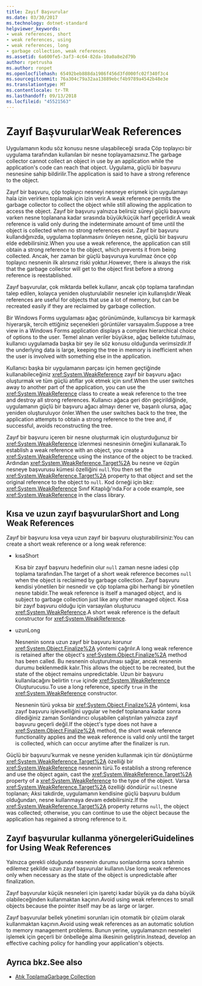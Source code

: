 ```yaml
---
title: Zayıf Başvurular
ms.date: 03/30/2017
ms.technology: dotnet-standard
helpviewer_keywords:
- weak references, short
- weak references, using
- weak references, long
- garbage collection, weak references
ms.assetid: 6a600fe5-3af3-4c64-82da-10a0a8e2d79b
author: rpetrusha
ms.author: ronpet
ms.openlocfilehash: 65492beb888da1986f456d3fd000fc02f340f3c4
ms.sourcegitcommit: 76a304c79a32aa13889ebcf4b9789a4542b48e3e
ms.translationtype: MT
ms.contentlocale: tr-TR
ms.lasthandoff: 09/13/2018
ms.locfileid: "45521563"
---
```

# <a name="weak-references"></a><span data-ttu-id="d10dc-102">Zayıf Başvurular</span><span class="sxs-lookup"><span data-stu-id="d10dc-102">Weak References</span></span>
<span data-ttu-id="d10dc-103">Uygulamanın kodu söz konusu nesne ulaşabileceği sırada Çöp toplayıcı bir uygulama tarafından kullanılan bir nesne toplayamazsınız.</span><span class="sxs-lookup"><span data-stu-id="d10dc-103">The garbage collector cannot collect an object in use by an application while the application's code can reach that object.</span></span> <span data-ttu-id="d10dc-104">Uygulama, güçlü bir başvuru nesnesine sahip bildirilir.</span><span class="sxs-lookup"><span data-stu-id="d10dc-104">The application is said to have a strong reference to the object.</span></span>  
  
 <span data-ttu-id="d10dc-105">Zayıf bir başvuru, çöp toplayıcı nesneyi nesneye erişmek için uygulamayı hala izin verirken toplamak için izin verir.</span><span class="sxs-lookup"><span data-stu-id="d10dc-105">A weak reference permits the garbage collector to collect the object while still allowing the application to access the object.</span></span> <span data-ttu-id="d10dc-106">Zayıf bir başvuru yalnızca belirsiz süreyi güçlü başvuru varken nesne toplanana kadar sırasında büyük/küçük harf geçerlidir.</span><span class="sxs-lookup"><span data-stu-id="d10dc-106">A weak reference is valid only during the indeterminate amount of time until the object is collected when no strong references exist.</span></span> <span data-ttu-id="d10dc-107">Zayıf bir başvuru kullandığınızda, uygulama toplanmasını önleyen nesne, güçlü bir başvuru elde edebilirsiniz.</span><span class="sxs-lookup"><span data-stu-id="d10dc-107">When you use a weak reference, the application can still obtain a strong reference to the object, which prevents it from being collected.</span></span> <span data-ttu-id="d10dc-108">Ancak, her zaman bir güçlü başvuruya kurulmaz önce çöp toplayıcı nesnenin ilk alırsınız riski yoktur.</span><span class="sxs-lookup"><span data-stu-id="d10dc-108">However, there is always the risk that the garbage collector will get to the object first before a strong reference is reestablished.</span></span>  
  
 <span data-ttu-id="d10dc-109">Zayıf başvurular, çok miktarda bellek kullanır, ancak çöp toplama tarafından talep edilen, kolayca yeniden oluşturulabilir nesneler için kullanışlıdır.</span><span class="sxs-lookup"><span data-stu-id="d10dc-109">Weak references are useful for objects that use a lot of memory, but can be recreated easily if they are reclaimed by garbage collection.</span></span>  
  
 <span data-ttu-id="d10dc-110">Bir Windows Forms uygulaması ağaç görünümünde, kullanıcıya bir karmaşık hiyerarşik, tercih ettiğiniz seçenekleri görüntüler varsayalım.</span><span class="sxs-lookup"><span data-stu-id="d10dc-110">Suppose a tree view in a Windows Forms application displays a complex hierarchical choice of options to the user.</span></span> <span data-ttu-id="d10dc-111">Temel alınan veriler büyükse, ağaç bellekte tutulması, kullanıcı uygulamada başka bir şey ile söz konusu olduğunda verimsizdir.</span><span class="sxs-lookup"><span data-stu-id="d10dc-111">If the underlying data is large, keeping the tree in memory is inefficient when the user is involved with something else in the application.</span></span>  
  
 <span data-ttu-id="d10dc-112">Kullanıcı başka bir uygulamanın parçası için hemen geçtiğinde kullanabileceğiniz <xref:System.WeakReference> zayıf bir başvuru ağacı oluşturmak ve tüm güçlü atıflar yok etmek için sınıf.</span><span class="sxs-lookup"><span data-stu-id="d10dc-112">When the user switches away to another part of the application, you can use the <xref:System.WeakReference> class to create a weak reference to the tree and destroy all strong references.</span></span> <span data-ttu-id="d10dc-113">Kullanıcı ağaca geri dön geçirildiğinde, uygulamanın güçlü bir başvuru ağacı almayı dener ve, başarılı olursa, ağaç yeniden oluşturuluyor önler.</span><span class="sxs-lookup"><span data-stu-id="d10dc-113">When the user switches back to the tree, the application attempts to obtain a strong reference to the tree and, if successful, avoids reconstructing the tree.</span></span>  
  
 <span data-ttu-id="d10dc-114">Zayıf bir başvuru içeren bir nesne oluşturmak için oluşturduğunuz bir <xref:System.WeakReference> izlenmesi nesnesinin örneğini kullanarak.</span><span class="sxs-lookup"><span data-stu-id="d10dc-114">To establish a weak reference with an object, you create a <xref:System.WeakReference> using the instance of the object to be tracked.</span></span> <span data-ttu-id="d10dc-115">Ardından <xref:System.WeakReference.Target%2A> bu nesne ve özgün nesneye başvurusu kümesi özelliğini `null`.</span><span class="sxs-lookup"><span data-stu-id="d10dc-115">You then set the <xref:System.WeakReference.Target%2A> property to that object and set the original reference to the object to `null`.</span></span> <span data-ttu-id="d10dc-116">Kod örneği için bkz: <xref:System.WeakReference> Sınıf Kitaplığı'nda.</span><span class="sxs-lookup"><span data-stu-id="d10dc-116">For a code example, see <xref:System.WeakReference> in the class library.</span></span>  
  
## <a name="short-and-long-weak-references"></a><span data-ttu-id="d10dc-117">Kısa ve uzun zayıf başvurular</span><span class="sxs-lookup"><span data-stu-id="d10dc-117">Short and Long Weak References</span></span>  
 <span data-ttu-id="d10dc-118">Zayıf bir başvuru kısa veya uzun zayıf bir başvuru oluşturabilirsiniz:</span><span class="sxs-lookup"><span data-stu-id="d10dc-118">You can create a short weak reference or a long weak reference:</span></span>  
  
-   <span data-ttu-id="d10dc-119">kısa</span><span class="sxs-lookup"><span data-stu-id="d10dc-119">Short</span></span>  
  
     <span data-ttu-id="d10dc-120">Kısa bir zayıf başvuru hedefinin olur `null` zaman nesne iadesi çöp toplama tarafından.</span><span class="sxs-lookup"><span data-stu-id="d10dc-120">The target of a short weak reference becomes `null` when the object is reclaimed by garbage collection.</span></span> <span data-ttu-id="d10dc-121">Zayıf başvuru kendisi yönetilen bir nesnedir ve çöp toplama gibi herhangi bir yönetilen nesne tabidir.</span><span class="sxs-lookup"><span data-stu-id="d10dc-121">The weak reference is itself a managed object, and is subject to garbage collection just like any other managed object.</span></span>  <span data-ttu-id="d10dc-122">Kısa bir zayıf başvuru olduğu için varsayılan oluşturucu <xref:System.WeakReference>.</span><span class="sxs-lookup"><span data-stu-id="d10dc-122">A short weak reference is the default constructor for <xref:System.WeakReference>.</span></span>  
  
-   <span data-ttu-id="d10dc-123">uzun</span><span class="sxs-lookup"><span data-stu-id="d10dc-123">Long</span></span>  
  
     <span data-ttu-id="d10dc-124">Nesnenin sonra uzun zayıf bir başvuru korunur <xref:System.Object.Finalize%2A> yöntemi çağrılır.</span><span class="sxs-lookup"><span data-stu-id="d10dc-124">A long weak reference is retained after the object's <xref:System.Object.Finalize%2A> method has been called.</span></span> <span data-ttu-id="d10dc-125">Bu nesnenin oluşturulması sağlar, ancak nesnenin durumu beklenmedik kalır.</span><span class="sxs-lookup"><span data-stu-id="d10dc-125">This allows the object to be recreated, but the state of the object remains unpredictable.</span></span> <span data-ttu-id="d10dc-126">Uzun bir başvuru kullanılacağını belirtin `true` içinde <xref:System.WeakReference> Oluşturucusu.</span><span class="sxs-lookup"><span data-stu-id="d10dc-126">To use a long reference, specify `true` in the <xref:System.WeakReference> constructor.</span></span>  
  
     <span data-ttu-id="d10dc-127">Nesnenin türü yoksa bir <xref:System.Object.Finalize%2A> yöntemi, kısa zayıf başvuru işlevselliğini uygular ve hedef toplanana kadar sonra dilediğiniz zaman Sonlandırıcı oluşabilen çalıştırılan yalnızca zayıf başvuru geçerli değil.</span><span class="sxs-lookup"><span data-stu-id="d10dc-127">If the object's type does not have a <xref:System.Object.Finalize%2A> method, the short weak reference functionality applies and the weak reference is valid only until the target is collected, which can occur anytime after the finalizer is run.</span></span>  
  
 <span data-ttu-id="d10dc-128">Güçlü bir başvuru'kurmak ve nesne yeniden kullanmak için tür dönüştürme <xref:System.WeakReference.Target%2A> özelliği bir <xref:System.WeakReference> nesnenin türü.</span><span class="sxs-lookup"><span data-stu-id="d10dc-128">To establish a strong reference and use the object again, cast the <xref:System.WeakReference.Target%2A> property of a <xref:System.WeakReference> to the type of the object.</span></span> <span data-ttu-id="d10dc-129">Varsa <xref:System.WeakReference.Target%2A> özelliği döndürür `null`nesne toplanan; Aksi takdirde, uygulamanın kendisine güçlü başvuru buldum olduğundan, nesne kullanmaya devam edebilirsiniz.</span><span class="sxs-lookup"><span data-stu-id="d10dc-129">If the <xref:System.WeakReference.Target%2A> property returns `null`, the object was collected; otherwise, you can continue to use the object because the application has regained a strong reference to it.</span></span>  
  
## <a name="guidelines-for-using-weak-references"></a><span data-ttu-id="d10dc-130">Zayıf başvurular kullanma yönergeleri</span><span class="sxs-lookup"><span data-stu-id="d10dc-130">Guidelines for Using Weak References</span></span>  
 <span data-ttu-id="d10dc-131">Yalnızca gerekli olduğunda nesnenin durumu sonlandırma sonra tahmin edilemez şekilde uzun zayıf başvurular kullanın.</span><span class="sxs-lookup"><span data-stu-id="d10dc-131">Use long weak references only when necessary as the state of the object is unpredictable after finalization.</span></span>  
  
 <span data-ttu-id="d10dc-132">Zayıf başvurular küçük nesneleri için işaretçi kadar büyük ya da daha büyük olabileceğinden kullanmaktan kaçının.</span><span class="sxs-lookup"><span data-stu-id="d10dc-132">Avoid using weak references to small objects because the pointer itself may be as large or larger.</span></span>  
  
 <span data-ttu-id="d10dc-133">Zayıf başvurular bellek yönetimi sorunları için otomatik bir çözüm olarak kullanmaktan kaçının.</span><span class="sxs-lookup"><span data-stu-id="d10dc-133">Avoid using weak references as an automatic solution to memory management problems.</span></span> <span data-ttu-id="d10dc-134">Bunun yerine, uygulamanızın nesneleri işlemek için geçerli bir önbelleğe alma ilkesinin geliştirin.</span><span class="sxs-lookup"><span data-stu-id="d10dc-134">Instead, develop an effective caching policy for handling your application's objects.</span></span>  
  
## <a name="see-also"></a><span data-ttu-id="d10dc-135">Ayrıca bkz.</span><span class="sxs-lookup"><span data-stu-id="d10dc-135">See also</span></span>

- [<span data-ttu-id="d10dc-136">Atık Toplama</span><span class="sxs-lookup"><span data-stu-id="d10dc-136">Garbage Collection</span></span>](../../../docs/standard/garbage-collection/index.md)
